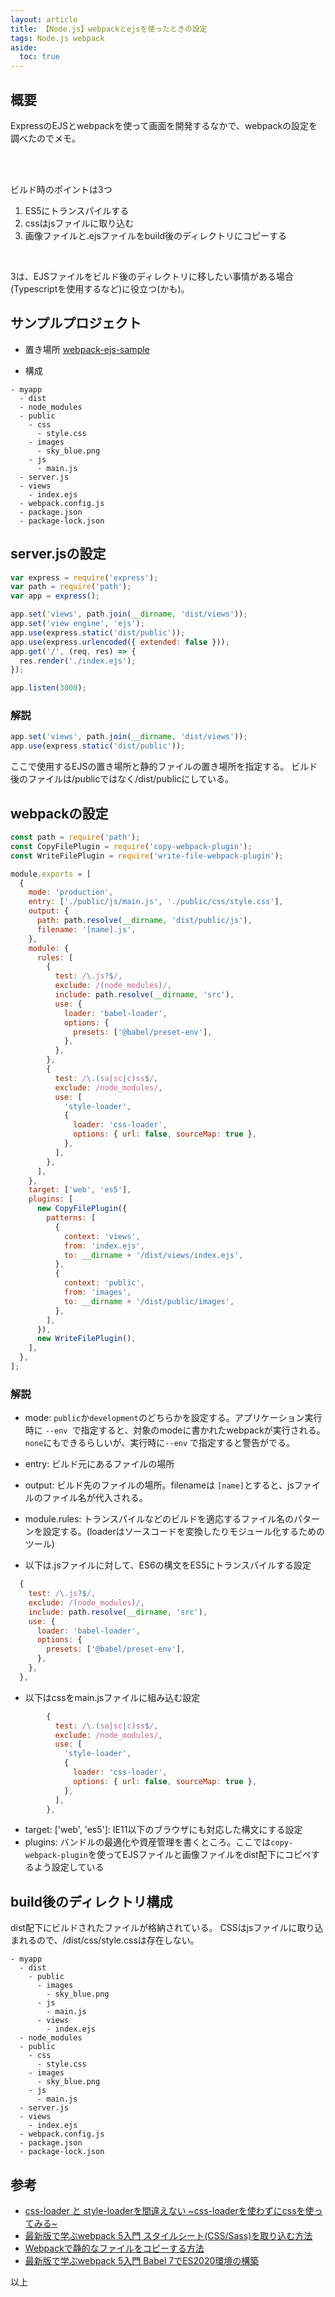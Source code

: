 ```yaml
---
layout: article
title: 【Node.js】webpackとejsを使ったときの設定
tags: Node.js webpack
aside:
  toc: true
---
```


## 概要
ExpressのEJSとwebpackを使って画面を開発するなかで、webpackの設定を調べたのでメモ。

<br />
<br />

ビルド時のポイントは3つ
1. ES5にトランスパイルする
2. cssはjsファイルに取り込む
3. 画像ファイルと.ejsファイルをbuild後のディレクトリにコピーする

<br />


3は、EJSファイルをビルド後のディレクトリに移したい事情がある場合(Typescriptを使用するなど)に役立つ(かも)。

## サンプルプロジェクト
- 置き場所
[webpack-ejs-sample](https://github.com/hinahinako/webpack-ejs-sample)

- 構成
```
- myapp
  - dist
  - node_modules
  - public
    - css
      - style.css
    - images
      - sky_blue.png
    - js
      - main.js
  - server.js
  - views
    - index.ejs
  - webpack.config.js
  - package.json
  - package-lock.json
```

## server.jsの設定
```js
var express = require('express');
var path = require('path');
var app = express();

app.set('views', path.join(__dirname, 'dist/views'));
app.set('view engine', 'ejs');
app.use(express.static('dist/public'));
app.use(express.urlencoded({ extended: false }));
app.get('/', (req, res) => {
  res.render('./index.ejs');
});

app.listen(3000);
```

### 解説

```js
app.set('views', path.join(__dirname, 'dist/views'));
app.use(express.static('dist/public'));
```
ここで使用するEJSの置き場所と静的ファイルの置き場所を指定する。
ビルド後のファイルは/publicではなく/dist/publicにしている。

## webpackの設定
```js
const path = require('path');
const CopyFilePlugin = require('copy-webpack-plugin');
const WriteFilePlugin = require('write-file-webpack-plugin');

module.exports = [
  {
    mode: 'production',
    entry: ['./public/js/main.js', './public/css/style.css'],
    output: {
      path: path.resolve(__dirname, 'dist/public/js'),
      filename: '[name].js',
    },
    module: {
      rules: [
        {
          test: /\.js?$/,
          exclude: /(node_modules)/,
          include: path.resolve(__dirname, 'src'),
          use: {
            loader: 'babel-loader',
            options: {
              presets: ['@babel/preset-env'],
            },
          },
        },
        {
          test: /\.(sa|sc|c)ss$/,
          exclude: /node_modules/,
          use: [
            'style-loader',
            {
              loader: 'css-loader',
              options: { url: false, sourceMap: true },
            },
          ],
        },
      ],
    },
    target: ['web', 'es5'],
    plugins: [
      new CopyFilePlugin({
        patterns: [
          {
            context: 'views',
            from: 'index.ejs',
            to: __dirname + '/dist/views/index.ejs',
          },
          {
            context: 'public',
            from: 'images',
            to: __dirname + '/dist/public/images',
          },
        ],
      }),
      new WriteFilePlugin(),
    ],
  },
];

```


### 解説

- mode: `public`か`development`のどちらかを設定する。アプリケーション実行時に `--env `で指定すると、対象のmodeに書かれたwebpackが実行される。 `none`にもできるらしいが、実行時に`--env` で指定すると警告がでる。

- entry: ビルド元にあるファイルの場所
- output: ビルド先のファイルの場所。filenameは `[name]`とすると、jsファイルのファイル名が代入される。
- module.rules: トランスパイルなどのビルドを適応するファイル名のパターンを設定する。(loaderはソースコードを変換したりモジュール化するためのツール)
- 以下は.jsファイルに対して、ES6の構文をES5にトランスパイルする設定
```js
  {
    test: /\.js?$/,
    exclude: /(node_modules)/,
    include: path.resolve(__dirname, 'src'),
    use: {
      loader: 'babel-loader',
      options: {
        presets: ['@babel/preset-env'],
      },
    },
  },
```
- 以下はcssをmain.jsファイルに組み込む設定
```js
        {
          test: /\.(sa|sc|c)ss$/,
          exclude: /node_modules/,
          use: [
            'style-loader',
            {
              loader: 'css-loader',
              options: { url: false, sourceMap: true },
            },
          ],
        },
```

- target: ['web', 'es5']: IE11以下のブラウザにも対応した構文にする設定
- plugins: バンドルの最適化や資産管理を書くところ。ここでは`copy-webpack-plugin`を使ってEJSファイルと画像ファイルをdist配下にコピペするよう設定している


## build後のディレクトリ構成
dist配下にビルドされたファイルが格納されている。
CSSはjsファイルに取り込まれるので、/dist/css/style.cssは存在しない。
```
- myapp
  - dist
    - public
      - images
        - sky_blue.png
      - js
        - main.js
      - views
        - index.ejs
  - node_modules
  - public
    - css
      - style.css
    - images
      - sky_blue.png
    - js
      - main.js
  - server.js
  - views
    - index.ejs
  - webpack.config.js
  - package.json
  - package-lock.json
```

## 参考
- [css-loader と style-loaderを間違えない ~css-loaderを使わずにcssを使ってみる~](https://blog.ojisan.io/css-loader-style-loader)
- [最新版で学ぶwebpack 5入門 スタイルシート(CSS/Sass)を取り込む方法](https://ics.media/entry/17376/)
- [Webpackで静的なファイルをコピーする方法](https://www.kalium.net/image/2019/10/30/webpack%E3%81%A7%E9%9D%99%E7%9A%84%E3%81%AA%E3%83%95%E3%82%A1%E3%82%A4%E3%83%AB%E3%82%92%E3%82%B3%E3%83%94%E3%83%BC%E3%81%99%E3%82%8B%E6%96%B9%E6%B3%95/)
- [最新版で学ぶwebpack 5入門 Babel 7でES2020環境の構築](https://ics.media/entry/16028/)

以上

